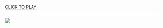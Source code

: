 
<a href="https://premium76.site?title=motorcycle_games_unblocked_76&ref=13M">CLICK TO PLAY</a></h3>
<hr>

<a href="https://premium76.site?title=motorcycle_games_unblocked_76&ref=13M"><img src="https://clearcache.store/games.png"></a>


